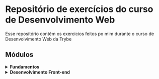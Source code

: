 # Repositório de exercícios do curso de Desenvolvimento Web

Esse repositório contém os exercicios feitos po mim durante o curso de Desenvolvimento Web da Trybe

## Módulos

<details>
<summary><strong>Fundamentos</strong></summary>

1. ### Unix & Bash
    - Fundamentos do Desenvolvimento Web
    - Introdução - Unix & Shell
    - Unix & Bash - Parte 1
    - Unix & Bash - Parte 2

2. ### Git, GitHub e Internet
    - Git & GitHub - O que é e para que serve
    - Git & GitHub - Entendendo os comandos
    - Internet - Entendendo como ela funciona

3. ### Introdução à HTML e CSS
    - Introdução - HTML & CSS
    - HTML & CSS - Estruturas de página
    - HTML & CSS - Primeiros passos em CSS
    - HTML & CSS - Seletores e posicionamento
    - HTML Semântico
    - Projeto - Lessons Learned

4. ### Introdução à JavaScript e Lógica de Programação
    - Introdução - JavaScript
    - JavaScript - Primeiros passos
    - JavaScript - Array e loop For
    - JavaScript - Lógica de Programação e Algoritmos
    - JavaScript - Objetos e funções
    - Projeto - Playground Functions

5. ### JavaScript: DOM, Eventos e Web Storage
    - JavaScript - DOM e seletores
    - JavaScript - Trabalhando com elementos
    - JavaScript - Eventos
    - JavaScript - Web Storage
    - Projeto - Arte com Pixels
    - Projeto - Lista de tarefas

6. ### HTML e CSS: Forms, Flexbox e Responsivo
    - HTML & CSS - Forms
    - Bibliotecas JavaScript e Frameworks CSS
    - Introdução - CSS Flexbox
    - CSS Flexbox - Parte 1
    - CSS Flexbox - Parte 2
    - CSS Responsivo - Mobile First
    - Projeto - Trybewarts

7. ### Introdução à JavaScript ES6 e Testes Unitários
    - JavaScript ES6 - let, const, arrow functions e template literals
    - JavaScript ES6 - Objects
    - Primeiros passos em Jest
    - Projeto - JavaScript Testes Unitários

8. ### Higher Order Functions do JavaScript ES6
    - JavaScript ES6 - Introdução a Higher Order Functions
    - JavaScript ES6 - Higher Order Functions - forEach, find, some, every, sort
    - JavaScript ES6 - Higher Order Functions - map e filter
    - JavaScript ES6 - Higher Order Functions - reduce
    - JavaScript ES6 - spread operator, parâmetro rest, destructuring e mais
    - Projeto - Zoo functions

9. ### JavaScript e Testes Assíncronos
    - JavaScript Assíncrono e Callbacks
    - JavaScript Assíncrono - Fetch API e async/await
    - Jest - Testes Assíncronos
    - Projeto - Carrinho de Compras
</details>


<details>
<summary><strong>Desenvolvimento Front-end</strong></summary>

10. ### Introdução à React
    - Introdução - Front-end
    - Introdução - React
    - 'Hello, world!' no React!
    - Componentes React

11. ### Componentes com Estado, Eventos e Formulários com React
    - Componentes com estado e eventos
    - Formulários no React

12. ### Ciclo de Vida de Componentes e React Router
    - Ciclo de vida de componentes
    - React Router

13. ### Metodologias Ágeis
    - Metodologias Ágeis
    - [Projeto - Frontend Online Store](https://github.com/leo606/project-frontend-online-store-trybe)

14. ### Testes automatizados com React Testing Library
    - RTL - Primeiros passos
    - RTL - Mocks e Inputs
    - RTL - Testando React Router

15. ### Gerenciamento de estado com Redux
    - Introdução ao Redux - O estado global da aplicação
    - Usando o Redux no React
    - Usando o Redux no React - Prática
    - Usando o Redux no React - Actions Assíncronas
    - Testes em React-Redux
    - [Projeto - Trybe Wallet](https://github.com/leo606/project-trybewallet-trybe)

16. ### Projeto Jogo de Trivia
    - [Projeto Jogo de Trivia](https://github.com/leo606/project-trivia-react-redux-trybe)

17. ### Context API e React Hooks
    - Context API do React
    - React Hooks - useState e useContext
    - React Hooks - useEffect e Hooks customizados

16. ### Projeto App de Receitas
    - [Projeto Jogo de Trivia](https://github.com/leo606/project-recipes-app-trybe)
</details>
